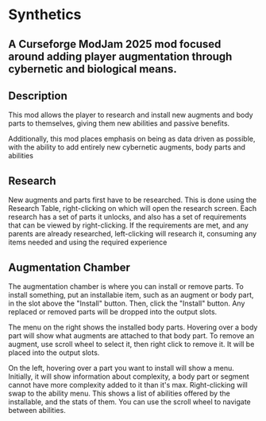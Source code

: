 # Synthetics

## A Curseforge ModJam 2025 mod focused around adding player augmentation through cybernetic and biological means.  

## Description
This mod allows the player to research and install new augments and body parts to themselves, giving them new abilities and passive benefits.

Additionally, this mod places emphasis on being as data driven as possible, with the ability to add entirely new cybernetic augments, body parts and abilities


## Research

New augments and parts first have to be researched. This is done using the Research Table, right-clicking on which will open the research screen.
Each research has a set of parts it unlocks, and also has a set of requirements that can be viewed by right-clicking. 
If the requirements are met, and any parents are already researched, left-clicking will research it, consuming any items needed and using the required experience

## Augmentation Chamber

The augmentation chamber is where you can install or remove parts. 
To install something, put an installabie item, such as an augment or body part, in the slot above the "Install" button.
Then, click the "Install" button. Any replaced or removed parts will be dropped into the output slots.

The menu on the right shows the installed body parts. Hovering over a body part will show what augments are attached to that body part.
To remove an augment, use scroll wheel to select it, then right click to remove it. It will be placed into the output slots.

On the left, hovering over a part you want to install will show a menu. Initially, it will show information about complexity, a body part or segment cannot have more complexity added to it than it's max.
Right-clicking will swap to the ability menu. This shows a list of abilities offered by the installable, and the stats of them. You can use the scroll wheel to navigate between abilities.